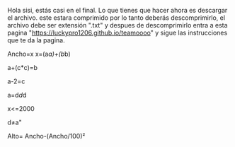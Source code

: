 Hola sisi, estás casi en el final. Lo que tienes que hacer ahora es descargar el archivo. este estara comprimido por lo tanto deberás descomprimirlo, el archivo debe ser extensión ".txt" y despues de descomprimirlo entra a esta pagina "https://luckypro1206.github.io/teamoooo"  y sigue las instrucciones que te da la pagina. 

Ancho=x
x=(a*a)+(b*b)

a+(c*c)=b

a-2=c

a=d*d*d

x<=2000

d≠a"


Alto= Ancho-(Ancho/100)²
